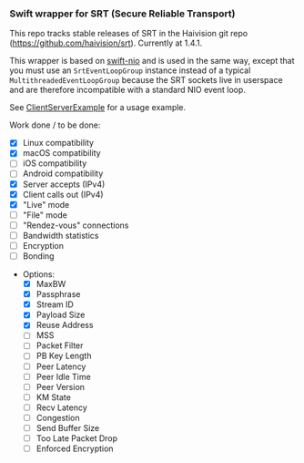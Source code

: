 ### Swift wrapper for SRT (Secure Reliable Transport)

This repo tracks stable releases of SRT in the Haivision git repo (https://github.com/haivision/srt). Currently at 1.4.1.

This wrapper is based on [swift-nio](https://github.com/apple/swift-nio) and is used in the same way, except that you
must use an `SrtEventLoopGroup` instance instead of a typical `MultithreadedEventLoopGroup` because the SRT sockets live
in userspace and are therefore incompatible with a standard NIO event loop.

See [ClientServerExample](https://github.com/unpause-live/SwiftSRT/tree/master/Sources/ClientServerExample) for a usage example.

Work done / to be done:
- [x] Linux compatibility
- [x] macOS compatibility
- [ ] iOS compatibility
- [ ] Android compatibility
- [x] Server accepts (IPv4)
- [x] Client calls out (IPv4)
- [x] "Live" mode
- [ ] "File" mode
- [ ] "Rendez-vous" connections
- [ ] Bandwidth statistics
- [ ] Encryption
- [ ] Bonding
- Options:
    - [x] MaxBW
    - [x] Passphrase
    - [x] Stream ID
    - [x] Payload Size
    - [x] Reuse Address
    - [ ] MSS
    - [ ] Packet Filter
    - [ ] PB Key Length
    - [ ] Peer Latency
    - [ ] Peer Idle Time
    - [ ] Peer Version
    - [ ] KM State
    - [ ] Recv Latency
    - [ ] Congestion
    - [ ] Send Buffer Size
    - [ ] Too Late Packet Drop
    - [ ] Enforced Encryption

